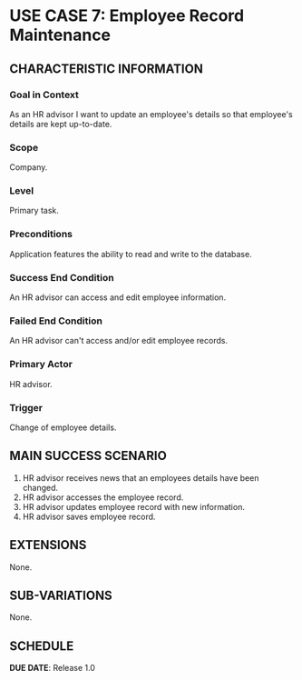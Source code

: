 # USE CASE 7: Employee Record Maintenance

## CHARACTERISTIC INFORMATION

### Goal in Context

As an HR advisor I want to update an employee's details so that employee's details are kept up-to-date.

### Scope

Company.

### Level

Primary task.

### Preconditions

Application features the ability to read and write to the database.

### Success End Condition

An HR advisor can access and edit employee information.

### Failed End Condition

An HR advisor can't access and/or edit employee records.

### Primary Actor

HR advisor.

### Trigger

Change of employee details.

## MAIN SUCCESS SCENARIO

1. HR advisor receives news that an employees details have been changed.
2. HR advisor accesses the employee record.
3. HR advisor updates employee record with new information.
4. HR advisor saves employee record.

## EXTENSIONS

None.

## SUB-VARIATIONS

None.

## SCHEDULE

**DUE DATE**: Release 1.0
